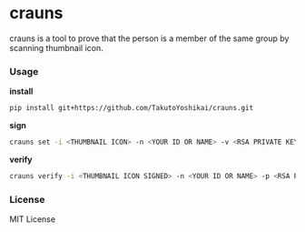 # crauns
crauns is a tool to prove that the person is a member of the same group by scanning thumbnail icon.

### Usage
**install**
```bash
pip install git+https://github.com/TakutoYoshikai/crauns.git
```

**sign**
```bash
crauns set -i <THUMBNAIL ICON> -n <YOUR ID OR NAME> -v <RSA PRIVATE KEY>
```

**verify**
```bash
crauns verify -i <THUMBNAIL ICON SIGNED> -n <YOUR ID OR NAME> -p <RSA PUBLIC KEY>
```

### License
MIT License
